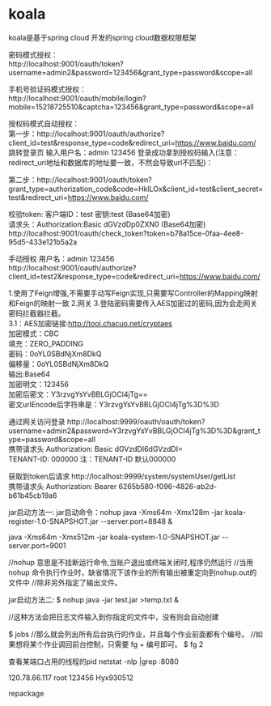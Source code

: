 # koala
koala是基于spring cloud 开发的spring cloud数据权限框架

密码模式授权：
<br/>
http://localhost:9001/oauth/token?username=admin2&password=123456&grant_type=password&scope=all

手机号验证码模式授权：
<br/>
http://localhost:9001/oauth/mobile/login?mobile=15218725510&captcha=123456&grant_type=password&scope=all


授权码模式自动授权：
<br/>
第一步：http://localhost:9001/oauth/authorize?client_id=test&response_type=code&redirect_uri=https://www.baidu.com/
<br/>跳转登录页 输入用户名：admin 123456 
登录成功拿到授权码输入(注意：redirect_uri地址和数据库的地址要一致，不然会导致url不匹配)：

第二步：http://localhost:9001/oauth/token?grant_type=authorization_code&code=HklLOx&client_id=test&client_secret=test&redirect_uri=https://www.baidu.com/

校验token:
客户端ID：test 密钥:test (Base64加密)<br/>
请求头：Authorization:Basic dGVzdDp0ZXN0 (Base64加密)
http://localhost:9001/oauth/check_token?token=b78a15ce-0faa-4ee8-95d5-433e121b5a2a

手动授权 用户名：admin 123456
<br/>
http://localhost:9001/oauth/authorize?client_id=test2&response_type=code&redirect_uri=https://www.baidu.com/


1.使用了Feign增强,不需要手动写Feign实现,只需要写Controller的Mapping映射和Feign的映射一致
2.网关
3.登陆密码需要传入AES加密过的密码,因为会走网关密码拦截器拦截。<br/>
3.1：AES加密链接:http://tool.chacuo.net/cryptaes <br/>
加密模式：CBC  
填充：ZERO_PADDING  <br/>
密码：0oYL0SBdNjXm8DkQ  <br/>
偏移量：0oYL0SBdNjXm8DkQ <br/>
输出:Base64  <br/>
加密明文：123456  <br/>
加密后密文：Y3rzvgYsYvBBLGjOCl4jTg==  <br/>
密文urlEncode后字符串是：Y3rzvgYsYvBBLGjOCl4jTg%3D%3D  <br/>


通过网关访问登录
http://localhost:9999/oauth/oauth/token?username=admin2&password=Y3rzvgYsYvBBLGjOCl4jTg%3D%3D&grant_type=password&scope=all
<br/>携带请求头
Authorization: Basic dGVzdDI6dGVzdDI=
<br/>
TENANT-ID: 000000
注：TENANT-ID 默认000000

获取到token后请求
http://localhost:9999/system/systemUser/getList
<br/>携带请求头
Authorization: Bearer 6265b580-f096-4826-ab2d-b61b45cb19a6


jar启动方法一:
jar启动命令：nohup java -Xms64m -Xmx128m -jar koala-register-1.0-SNAPSHOT.jar --server.port=8848 &


java -Xms64m -Xmx512m -jar koala-system-1.0-SNAPSHOT.jar --server.port=9001

//nohup 意思是不挂断运行命令,当账户退出或终端关闭时,程序仍然运行
//当用 nohup 命令执行作业时，缺省情况下该作业的所有输出被重定向到nohup.out的文件中
//除非另外指定了输出文件。


jar启动方法二:
$ nohup java -jar test.jar >temp.txt &
 
//这种方法会把日志文件输入到你指定的文件中，没有则会自动创建

$ jobs
//那么就会列出所有后台执行的作业，并且每个作业前面都有个编号。
//如果想将某个作业调回前台控制，只需要 fg + 编号即可。
$ fg 2

查看某端口占用的线程的pid
netstat -nlp |grep :8080


120.78.66.117
root
123456
Hyx930512


<executions>
    <execution>
        <goals>
            <goal>repackage</goal>
        </goals>
    </execution>
</executions>
